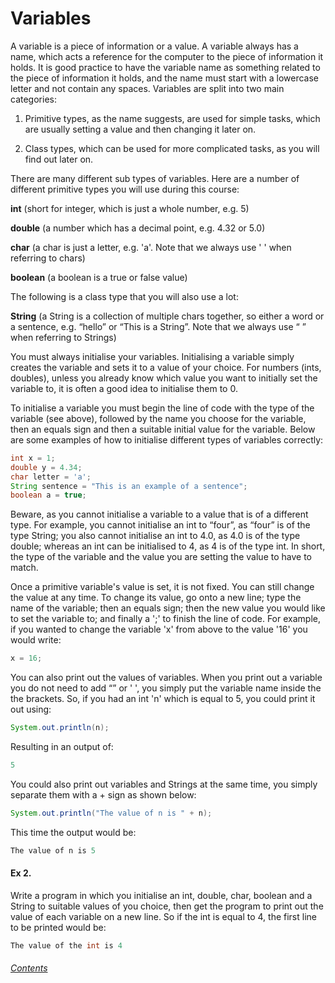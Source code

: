 Variables
=============
A variable is a piece of information or a value. A variable always has a name, which acts a reference for the computer to the piece of information it holds. It is good practice to have the variable name as something related to the piece of information it holds, and the name must start with a lowercase letter and not contain any spaces.  Variables are split into two main categories: 

1. Primitive types, as the name suggests, are used for simple tasks, which are usually setting a value and then changing it later on.

2. Class types, which can be used for more complicated tasks, as you will find out later on. 

There are many different sub types of variables. Here are a number of different primitive types you will use during this course:

**int** (short for integer, which is just a whole number, e.g. 5)

**double** (a number which has a decimal point, e.g. 4.32 or 5.0)

**char** (a char is just a letter, e.g. 'a'. Note that we always use ' ' when referring to chars)

**boolean** (a boolean is a true or false value)

The following is a class type that you will also use a lot:

**String** (a String is a collection of multiple chars together, so either a word or a sentence, e.g. “hello” or “This is a String”. Note that we always use “ ” when referring to Strings)

You must always initialise your variables.  Initialising a variable simply creates the variable and sets it to a value of your choice.  For numbers (ints, doubles), unless you already know which value you want to initially set the variable to, it is often a good idea to initialise them to 0.

To initialise a variable you must begin the line of code with the type of the variable (see above), followed by the name you choose for the variable, then an equals sign and then a suitable initial value for the variable.  Below are some examples of how to initialise different types of variables correctly:

```java
int x = 1;
double y = 4.34;
char letter = 'a';
String sentence = "This is an example of a sentence";
boolean a = true;
```

Beware, as you cannot initialise a variable to a value that is of a different type. For example, you cannot initialise an int to “four”, as “four” is of the type String; you also cannot initialise an int to 4.0, as 4.0 is of the type double; whereas an int can be initialised to 4, as 4 is of the type int. In short, the type of the variable and the value you are setting the value to have to match.

Once a primitive variable's value is set, it is not fixed.  You can still change the value at any time.  To change its value, go onto a new line; type the name of the variable; then an equals sign; then the new value you would like to set the variable to; and finally a ';' to finish the line of code.  For example, if you wanted to change the variable 'x' from above to the value '16' you would write:
		
```java
x = 16;
```

You can also print out the values of variables. When you print out a variable you do not need to add “” or ' ', you simply put the variable name inside the the brackets. So, if you had an int 'n' which is equal to 5, you could print it out using:

```java
System.out.println(n);
```

Resulting in an output of:

```java
5
```

You could also print out variables and Strings at the same time, you simply separate them with a + sign as shown below:

```java
System.out.println("The value of n is " + n);
```

This time the output would be:

```java
The value of n is 5
```
		
#### Ex 2. 
Write a program in which you initialise an int, double, char, boolean and a String to suitable values of you choice, then get the program to print out the value of each variable on a new line.  So if the int is equal to 4, the first line to be printed would be:

```java
The value of the int is 4
```

###### [Contents](https://github.com/BillsJ/cadmus/blob/master/Chapter-1/Part%20I:%20Introduction_and_contents.md#contents)
